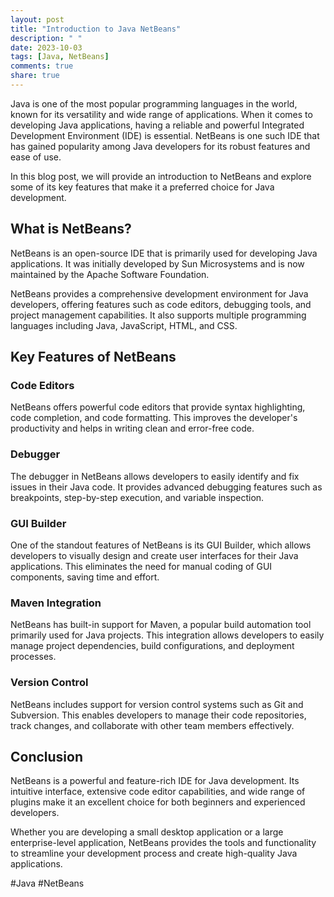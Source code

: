 ```yaml
---
layout: post
title: "Introduction to Java NetBeans"
description: " "
date: 2023-10-03
tags: [Java, NetBeans]
comments: true
share: true
---
```


Java is one of the most popular programming languages in the world, known for its versatility and wide range of applications. When it comes to developing Java applications, having a reliable and powerful Integrated Development Environment (IDE) is essential. NetBeans is one such IDE that has gained popularity among Java developers for its robust features and ease of use.

In this blog post, we will provide an introduction to NetBeans and explore some of its key features that make it a preferred choice for Java development.

## What is NetBeans?

NetBeans is an open-source IDE that is primarily used for developing Java applications. It was initially developed by Sun Microsystems and is now maintained by the Apache Software Foundation.

NetBeans provides a comprehensive development environment for Java developers, offering features such as code editors, debugging tools, and project management capabilities. It also supports multiple programming languages including Java, JavaScript, HTML, and CSS.

## Key Features of NetBeans

### Code Editors

NetBeans offers powerful code editors that provide syntax highlighting, code completion, and code formatting. This improves the developer's productivity and helps in writing clean and error-free code.

### Debugger

The debugger in NetBeans allows developers to easily identify and fix issues in their Java code. It provides advanced debugging features such as breakpoints, step-by-step execution, and variable inspection.

### GUI Builder

One of the standout features of NetBeans is its GUI Builder, which allows developers to visually design and create user interfaces for their Java applications. This eliminates the need for manual coding of GUI components, saving time and effort.

### Maven Integration

NetBeans has built-in support for Maven, a popular build automation tool primarily used for Java projects. This integration allows developers to easily manage project dependencies, build configurations, and deployment processes.

### Version Control

NetBeans includes support for version control systems such as Git and Subversion. This enables developers to manage their code repositories, track changes, and collaborate with other team members effectively.

## Conclusion

NetBeans is a powerful and feature-rich IDE for Java development. Its intuitive interface, extensive code editor capabilities, and wide range of plugins make it an excellent choice for both beginners and experienced developers.

Whether you are developing a small desktop application or a large enterprise-level application, NetBeans provides the tools and functionality to streamline your development process and create high-quality Java applications.

#Java #NetBeans